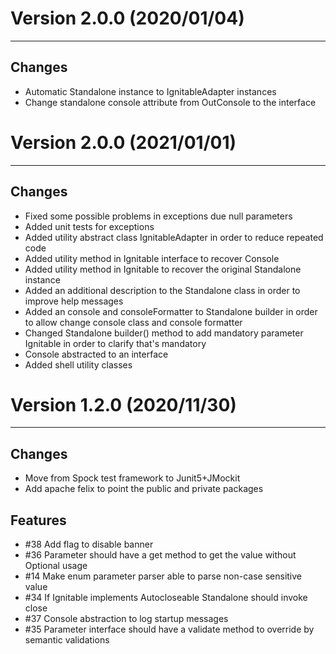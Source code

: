 # Version 2.0.0 (2020/01/04)
---

## Changes
* Automatic Standalone instance to IgnitableAdapter instances
* Change standalone console attribute from OutConsole to the interface


# Version 2.0.0 (2021/01/01)
---

## Changes
* Fixed some possible problems in exceptions due null parameters
* Added unit tests for exceptions
* Added utility abstract class IgnitableAdapter in order to reduce repeated code
* Added utility method in Ignitable interface to recover Console
* Added utility method in Ignitable to recover the original Standalone instance
* Added an additional description to the Standalone class in order to improve help messages
* Added an console and consoleFormatter to Standalone builder in order to allow change console class and console formatter
* Changed Standalone builder() method to add mandatory parameter Ignitable in order to clarify that's mandatory
* Console abstracted to an interface
* Added shell utility classes


# Version 1.2.0 (2020/11/30)
---

## Changes
* Move from Spock test framework to Junit5+JMockit
* Add apache felix to point the public and private packages

## Features
* #38 Add flag to disable banner
* #36 Parameter should have a get method to get the value without Optional usage
* #14 Make enum parameter parser able to parse non-case sensitive value 
* #34 If Ignitable implements Autocloseable Standalone should invoke close 
* #37 Console abstraction to log startup messages 
* #35 Parameter interface should have a validate method to override by semantic validations 